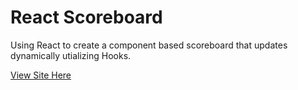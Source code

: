 # React Scoreboard

Using React to create a component based scoreboard that updates dynamically utializing Hooks.

[View Site Here](http://abnormal-fowl.surge.sh/)